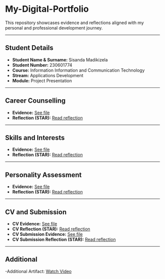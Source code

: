 # My-Digital-Portfolio


This repository showcases evidence and reflections aligned with my personal and professional development journey.

---

## Student Details

- **Student Name & Surname:** Sisanda Madikizela
- **Student Number:** 230601774
- **Course:** Information Information and Communication Technology
- **Stream:** Applications Development
- **Module:** Project Presentation

---

## Career Counselling

- **Evidence:** [See file](career-counselling/evidence.png)
- **Reflection (STAR):** [Read reflection](career-counselling/reflection.md)

---

## Skills and Interests

- **Evidence:** [See file](skills-interests/evidence2.png)
- **Reflection (STAR):** [Read reflection](skills-interests/reflection.md)

---

## Personality Assessment

- **Evidence:** [See file](personality-assessment/evidence3.png)
- **Reflection (STAR):** [Read reflection](personality-assessment/reflection.md)

---

## CV and Submission

- **CV Evidence:** [See file](cv/my-cv.pdf)
- **CV Reflection (STAR):** [Read reflection](cv/reflection.md)
- **CV Submission Evidence:** [See file](cv-submission/evidence4.png)
- **CV Submission Reflection (STAR):** [Read reflection](cv-submission/reflection.md)
---
## Additional
-Additional Artifact: [Watch Video](Mock-Interview/myvideo.mp4)

